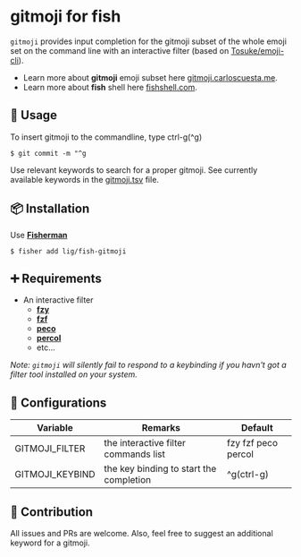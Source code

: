 # gitmoji for fish

`gitmoji` provides input completion for the gitmoji subset of the whole emoji set on the command line with an interactive filter (based on [Tosuke/emoji-cli](https://github.com/Tosuke/emoji-cli)).

* Learn more about **gitmoji** emoji subset here [gitmoji.carloscuesta.me](https://gitmoji.carloscuesta.me/).
* Learn more about **fish** shell here [fishshell.com](https://fishshell.com/).


## 📝 Usage

To insert gitmoji to the commandline, type ctrl-g(^g)

```shell
$ git commit -m "^g
```

Use relevant keywords to search for a proper gitmoji.
See currently available keywords in the [gitmoji.tsv](conf.d/gitmoji.tsv) file.


## 📦 Installation

Use [**Fisherman**](https://github.com/fisherman/fisherman)

```shell
$ fisher add lig/fish-gitmoji
```

## ➕ Requirements

- An interactive filter
  - [**fzy**](https://github.com/jhawthorn/fzy)
  - [**fzf**](https://github.com/junegunn/fzf)
  - [**peco**](https://github.com/peco/peco)
  - [**percol**](https://github.com/mooz/percol)
  - etc...

*Note: `gitmoji` will silently fail to respond to a keybinding if you havn't got a filter tool installed on your system.*


## 🔧 Configurations

| Variable | Remarks | Default |
| -------- | ------- | ------- |
| GITMOJI_FILTER | the interactive filter commands list | fzy fzf peco percol |
| GITMOJI_KEYBIND | the key binding to start the completion | ^g(ctrl-g) |


## 👥 Contribution

All issues and PRs are welcome. Also, feel free to suggest an additional keyword for a gitmoji.
